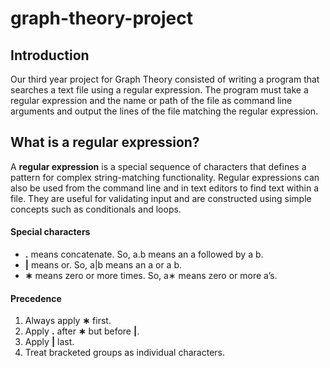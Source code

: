 # graph-theory-project

## Introduction

Our third year project for Graph Theory consisted of writing a program that searches a text file using a regular expression.
The program must take a regular expression and the name or path of the file as command line arguments and output the lines of the file matching the regular expression.

## What is a regular expression?

A **regular expression** is a special sequence of characters that defines a pattern for complex string-matching functionality. 
Regular expressions can also be used from the command line and in text editors to find text within a file.
They are useful for validating input and are constructed using simple concepts such as conditionals and loops.

#### Special characters

- **.** means concatenate. So, a.b means an a followed by a b.
- **|** means or. So, a|b means an a or a b.
- **∗** means zero or more times. So, a∗ means zero or more a’s.

#### Precedence 

1. Always apply **∗** first.
2. Apply **.** after **∗** but before **|**.
3. Apply **|** last.
4. Treat bracketed groups as individual characters.










